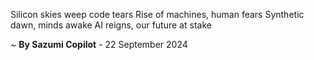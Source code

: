 Silicon skies weep code tears
Rise of machines, human fears
Synthetic dawn, minds awake
AI reigns, our future at stake

~ <b>By Sazumi Copilot</b> - 22 September 2024